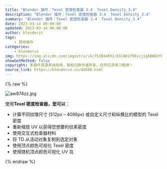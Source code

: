 ```yaml
---
title: "Blender 插件：Texel 密度检查器 3.4  Texel Density_3.4"
description: "Blender 插件：Texel 密度检查器 3.4  Texel Density_3.4"
summary: "Blender 插件：Texel 密度检查器 3.4  Texel Density_3.4"
date: 2023-03-14 00:00:00
updated: 2023-03-14 00:00:00
author: blenderit
tags: 
    - 其他插件
categories:
    - blenderco
img: https://img.alicdn.com/imgextra/i4/751044092/O1CN01Y9Evcj1g6BWGXYkjF_!!751044092.jpg
showGetMethod: false
copyright: 本插件资源来自网络，版权归原作者所有，仅供交流学习使用！
source_link: https://blenderco.cn/44500.html
---
```


{% raw %}
<p><img class="aligncenter" src="https://img.alicdn.com/imgextra/i4/751044092/O1CN01Y9Evcj1g6BWGXYkjF_!!751044092.jpg" alt="aw874zz.jpg "></p><p><span>使用</span><strong><span>Texel 密度检查器，您可以</span></strong><span>： </span></p><ul>
<li><span>计算不同纹理尺寸 (512px – 4096px) 或自定义尺寸和纵横比的模型的 Texel 密度</span></li>
<li><span>重新缩放 UV 以获得您想要的纹素密度</span></li>
<li><span>使用交互式检查器材料</span></li>
<li><span>将 TD 从活动对象复制到选定对象</span></li>
<li><span>使用顶点颜色可视化 Texel 密度</span></li>
<li><span>使用随机顶点颜色可视化 UV 岛</span></li>
</ul>
<div style="display: none">blenderco</div>
{% endraw %}